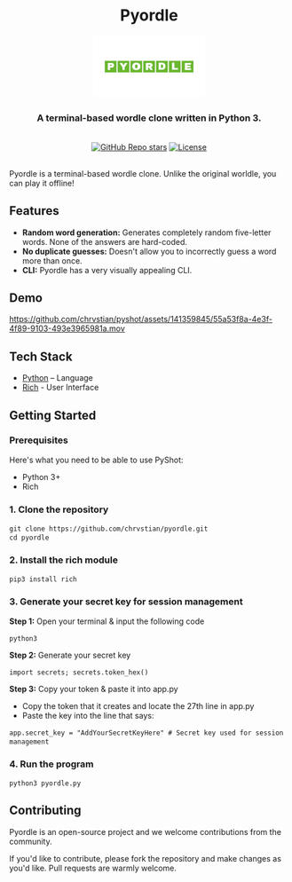 <div align="center">
  <h1 align="center">Pyordle</h1>
  <img alt="PyShot Logo" src="https://github.com/chrvstian/pyordle/blob/main/.github/logo.png" width="40%" height="40%">
  <h3>A terminal-based wordle clone written in Python 3.</h3>

</div>

<br/>

<div align="center">
  <a href="https://github.com/chrvstian/pyordle/stargazers"><img alt="GitHub Repo stars" src="https://img.shields.io/github/stars/chrvstian/pyordle"></a>
  <a href="https://github.com/chrvstian/pyordle/blob/main/.github/LICENSE"><img alt="License" src="https://img.shields.io/badge/license-AGPLv3-purple"></a>
</div>

<br/>

Pyordle is a terminal-based wordle clone. Unlike the original worldle, you can play it offline!

## Features

- **Random word generation:** Generates completely random five-letter words. None of the answers are hard-coded.
- **No duplicate guesses:** Doesn't allow you to incorrectly guess a word more than once. 
- **CLI:** Pyordle has a very visually appealing CLI.

## Demo

https://github.com/chrvstian/pyshot/assets/141359845/55a53f8a-4e3f-4f89-9103-493e3965981a.mov

## Tech Stack

- [Python](https://www.python.org/) – Language
- [Rich](https://rich.readthedocs.io/en/stable/introduction.html) - User Interface

## Getting Started

### Prerequisites

Here's what you need to be able to use PyShot:

- Python 3+
- Rich

### 1. Clone the repository

```shell
git clone https://github.com/chrvstian/pyordle.git
cd pyordle
```

### 2. Install the rich module

```shell
pip3 install rich
```

### 3. Generate your secret key for session management

**Step 1:** Open your terminal & input the following code
```shell
python3
```

**Step 2:** Generate your secret key
```shell
import secrets; secrets.token_hex()
```

**Step 3:** Copy your token & paste it into app.py
- Copy the token that it creates and locate the 27th line in app.py
- Paste the key into the line that says:
```shell
app.secret_key = "AddYourSecretKeyHere" # Secret key used for session management
```

### 4. Run the program

```shell
python3 pyordle.py
```
## Contributing

Pyordle is an open-source project and we welcome contributions from the community.

If you'd like to contribute, please fork the repository and make changes as you'd like. Pull requests are warmly welcome.
